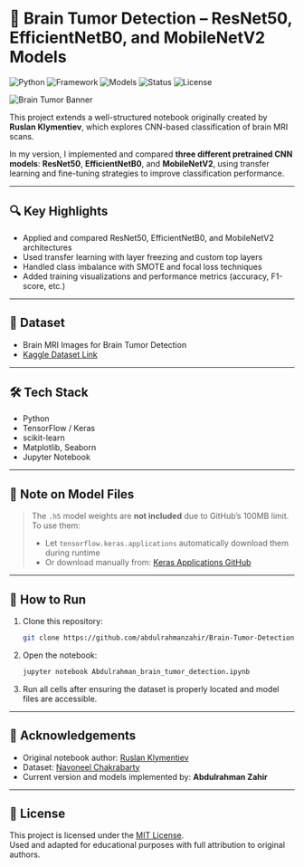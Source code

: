 # 🧠 Brain Tumor Detection – ResNet50, EfficientNetB0, and MobileNetV2 Models

![Python](https://img.shields.io/badge/Python-3.10-blue)
![Framework](https://img.shields.io/badge/Framework-TensorFlow%2FKeras-orange)
![Models](https://img.shields.io/badge/Models-ResNet50%2CEfficientNetB0%2CMobileNetV2-green)
![Status](https://img.shields.io/badge/Status-Completed-brightgreen)
![License](https://img.shields.io/badge/License-MIT-blue)

![Brain Tumor Banner](https://www.mathewsopenaccess.com/userfiles/images/Psychiatry/Figure%201(5).png)

This project extends a well-structured notebook originally created by **Ruslan Klymentiev**, which explores CNN-based classification of brain MRI scans.

In my version, I implemented and compared **three different pretrained CNN models**: **ResNet50**, **EfficientNetB0**, and **MobileNetV2**, using transfer learning and fine-tuning strategies to improve classification performance.

---

## 🔍 Key Highlights

- Applied and compared ResNet50, EfficientNetB0, and MobileNetV2 architectures
- Used transfer learning with layer freezing and custom top layers
- Handled class imbalance with SMOTE and focal loss techniques
- Added training visualizations and performance metrics (accuracy, F1-score, etc.)

---

## 🧠 Dataset

- Brain MRI Images for Brain Tumor Detection  
- [Kaggle Dataset Link](https://www.kaggle.com/navoneel/brain-mri-images-for-brain-tumor-detection)

---

## 🛠️ Tech Stack

- Python
- TensorFlow / Keras
- scikit-learn
- Matplotlib, Seaborn
- Jupyter Notebook

---

## 📁 Note on Model Files

> The `.h5` model weights are **not included** due to GitHub’s 100MB limit.  
> To use them:
> - Let `tensorflow.keras.applications` automatically download them during runtime
> - Or download manually from: [Keras Applications GitHub](https://github.com/keras-team/keras-applications/releases)

---

## 🚀 How to Run

1. Clone this repository:
   ```bash
   git clone https://github.com/abdulrahmanzahir/Brain-Tumor-Detection
   ```

2. Open the notebook:
   ```bash
   jupyter notebook Abdulrahman_brain_tumor_detection.ipynb
   ```

3. Run all cells after ensuring the dataset is properly located and model files are accessible.

---

## 🙏 Acknowledgements

- Original notebook author: [Ruslan Klymentiev](https://www.kaggle.com/ruslankl)
- Dataset: [Navoneel Chakrabarty](https://www.kaggle.com/navoneel)
- Current version and models implemented by: **Abdulrahman Zahir**

---

## 📜 License

This project is licensed under the [MIT License](LICENSE).  
Used and adapted for educational purposes with full attribution to original authors.
